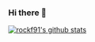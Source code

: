 ### Hi there 👋

<!--
**rockf91/RockF91** is a ✨ _special_ ✨ repository because its `README.md` (this file) appears on your GitHub profile.

Here are some ideas to get you started:

- 🔭 I’m currently working on ...
- 🌱 I’m currently learning ...
- 👯 I’m looking to collaborate on ...
- 🤔 I’m looking for help with ...
- 💬 Ask me about ...
- 📫 How to reach me: ...
- 😄 Pronouns: ...
- ⚡ Fun fact: ...
-->
[![rockf91's github stats](https://github-readme-stats.vercel.app/api?username=RockF91)](https://github.com/anuraghazra/github-readme-stats)
